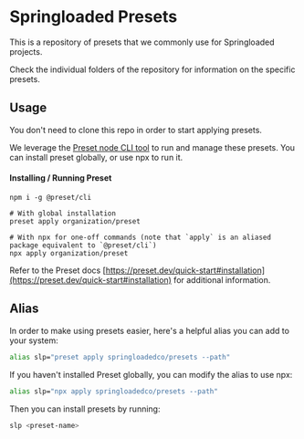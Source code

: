# Springloaded Presets

This is a repository of presets that we commonly use for Springloaded projects.

Check the individual folders of the repository for information on the specific presets.

## Usage

You don't need to clone this repo in order to start applying presets. 

We leverage the [Preset node CLI tool](https://preset.dev/quick-start) to run and manage these presets. You can install preset globally, or use npx to run it.

#### Installing / Running Preset

```
npm i -g @preset/cli
```

```
# With global installation
preset apply organization/preset

# With npx for one-off commands (note that `apply` is an aliased package equivalent to `@preset/cli`)
npx apply organization/preset
```

Refer to the Preset docs [https://preset.dev/quick-start#installation](https://preset.dev/quick-start#installation) for additional information.

## Alias

In order to make using presets easier, here's a helpful alias you can add to your system:

```bash
alias slp="preset apply springloadedco/presets --path"
```

If you haven't installed Preset globally, you can modify the alias to use npx:

```bash
alias slp="npx apply springloadedco/presets --path"
```

Then you can install presets by running:

```bash
slp <preset-name>
```
